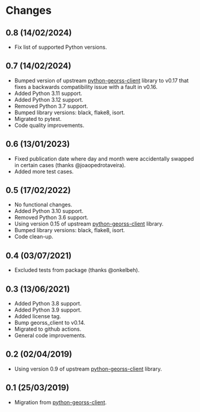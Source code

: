 # Changes

## 0.8 (14/02/2024)
* Fix list of supported Python versions.

## 0.7 (14/02/2024)
* Bumped version of upstream [python-georss-client](https://github.com/exxamalte/python-georss-client) library to v0.17 that fixes a backwards compatibility issue with a fault in v0.16.
* Added Python 3.11 support.
* Added Python 3.12 support.
* Removed Python 3.7 support.
* Bumped library versions: black, flake8, isort.
* Migrated to pytest.
* Code quality improvements.

## 0.6 (13/01/2023)
* Fixed publication date where day and month were accidentally swapped in certain cases (thanks @joaopedrotaveira).
* Added more test cases.

## 0.5 (17/02/2022)
* No functional changes.
* Added Python 3.10 support.
* Removed Python 3.6 support.
* Using version 0.15 of upstream [python-georss-client](https://github.com/exxamalte/python-georss-client) library.
* Bumped library versions: black, flake8, isort.
* Code clean-up.

## 0.4 (03/07/2021)
* Excluded tests from package (thanks @onkelbeh).

## 0.3 (13/06/2021)
* Added Python 3.8 support.
* Added Python 3.9 support.
* Added license tag.
* Bump georss_client to v0.14.
* Migrated to github actions.
* General code improvements.

## 0.2 (02/04/2019)
* Using version 0.9 of upstream [python-georss-client](https://github.com/exxamalte/python-georss-client) library.

## 0.1 (25/03/2019)
* Migration from [python-georss-client](https://github.com/exxamalte/python-georss-client).
